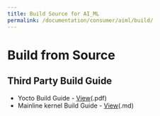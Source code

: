 ```yaml
---
title: Build Source for AI_ML
permalink: /documentation/consumer/aiml/build/
---
```

# Build from Source

## Third Party Build Guide

- Yocto Build Guide - [View](/documentation/consumer/aiml/hardware-docs/files/aiml-sw-user-guide.pdf)(.pdf)
- Mainline kernel Build Guide - [View](./mainline)(.md)
